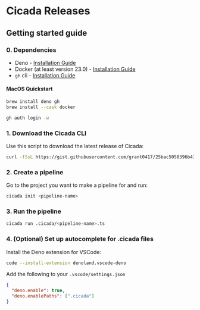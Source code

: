 # Cicada Releases

## Getting started guide

### 0. Dependencies

- Deno -
  [Installation Guide](https://deno.land/manual@v1.32.1/getting_started/installation)
- Docker (at least version 23.0) -
  [Installation Guide](https://docs.docker.com/desktop/)
- `gh` cli - [Installation Guide](https://github.com/cli/cli#installation)

#### MacOS Quickstart

```bash
brew install deno gh
brew install --cask docker

gh auth login -w
```

### 1. Download the Cicada CLI

Use this script to download the latest release of Cicada:

```bash
curl -fSsL https://gist.githubusercontent.com/grant0417/25bac5058396b43eabfdb6cb5d63fa44/raw/ | sh
```

### 2. Create a pipeline

Go to the project you want to make a pipeline for and run:

```bash
cicada init <pipeline-name>
```

### 3. Run the pipeline

```bash
cicada run .cicada/<pipeline-name>.ts
```

### 4. (Optional) Set up autocomplete for .cicada files

Install the Deno extension for VSCode:

```bash
code --install-extension denoland.vscode-deno
```

Add the following to your `.vscode/settings.json`

```json
{
  "deno.enable": true,
  "deno.enablePaths": [".cicada"]
}
```
